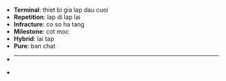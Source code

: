 - **Terminal**: thiet bi gia lap dau cuoi
- **Repetition**: lap di lap lai
- **Infracture**: co so ha tang
- **Milestone**: cot moc
- **Hybrid**: lai tap
- **Pure**: ban chat
- ****
-
